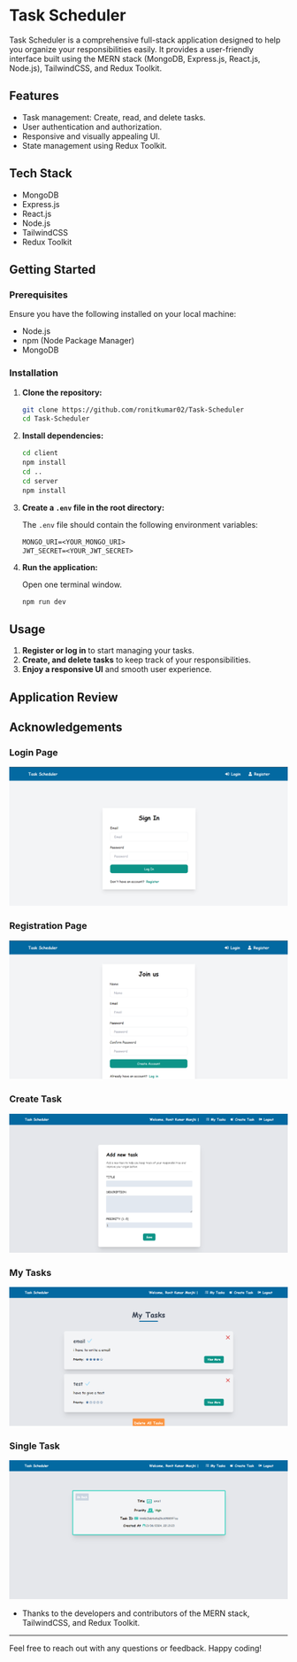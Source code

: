 # Task Scheduler

Task Scheduler is a comprehensive full-stack application designed to help you organize your responsibilities easily. It provides a user-friendly interface built using the MERN stack (MongoDB, Express.js, React.js, Node.js), TailwindCSS, and Redux Toolkit.

## Features

- Task management: Create, read, and delete tasks.
- User authentication and authorization.
- Responsive and visually appealing UI.
- State management using Redux Toolkit.

## Tech Stack

- MongoDB
- Express.js
- React.js
- Node.js
- TailwindCSS
- Redux Toolkit

## Getting Started

### Prerequisites

Ensure you have the following installed on your local machine:

- Node.js
- npm (Node Package Manager)
- MongoDB

### Installation

1. **Clone the repository:**
    ```bash
    git clone https://github.com/ronitkumar02/Task-Scheduler
    cd Task-Scheduler
    ```

2. **Install dependencies:**
    ```bash
    cd client
    npm install
    cd ..
    cd server
    npm install
    ```

3. **Create a `.env` file in the root directory:**

    The `.env` file should contain the following environment variables:
    ```env
    MONGO_URI=<YOUR_MONGO_URI>
    JWT_SECRET=<YOUR_JWT_SECRET>
    ```

4. **Run the application:**

    Open one terminal window.
    ```bash
    npm run dev
    ```


## Usage

1. **Register or log in** to start managing your tasks.
2. **Create, and delete tasks** to keep track of your responsibilities.
3. **Enjoy a responsive UI** and smooth user experience.

## Application Review




## Acknowledgements


### Login Page
![Login](https://github.com/ronitkumar02/Task-Scheduler/blob/master/images/Screenshot%202024-06-16%20212237.png)


### Registration Page
![Registration](https://github.com/ronitkumar02/Task-Scheduler/blob/master/images/Screenshot%202024-06-16%20212335.png)


### Create Task
![Create Task](https://github.com/ronitkumar02/Task-Scheduler/blob/master/images/Screenshot%202024-06-16%20212738.png)

### My Tasks
![My Tasks](https://github.com/ronitkumar02/Task-Scheduler/blob/master/images/Screenshot%202024-06-16%20212833.png)

### Single Task

![Single Task](https://github.com/ronitkumar02/Task-Scheduler/blob/master/images/Screenshot%202024-06-16%20212905.png)


- Thanks to the developers and contributors of the MERN stack, TailwindCSS, and Redux Toolkit.

---

Feel free to reach out with any questions or feedback. Happy coding!
